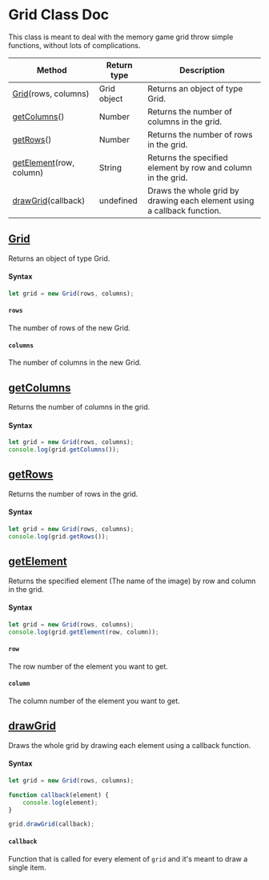 # Grid Class Doc

This class is meant to deal with the memory game grid throw simple functions, without lots of complications.

| Method | Return type | Description
|--------|-------------|------------
| [Grid](#grid)(rows, columns) | Grid object | Returns an object of type Grid.
| [getColumns](#get-columns)() | Number | Returns the number of columns in the grid.
| [getRows](#get-rows)() | Number | Returns the number of rows in the grid.
| [getElement](#get-element)(row, column) | String | Returns the specified element by row and column in the grid.
| [drawGrid](#draw-grid)(callback) | undefined | Draws the whole grid by drawing each element using a callback function.


## [Grid](#grid)
Returns an object of type Grid.
#### Syntax
```javascript
let grid = new Grid(rows, columns);
```
#### `rows`
The number of rows of the new Grid.
#### `columns`
The number of columns in the new Grid.


## [getColumns](#get-columns)
Returns the number of columns in the grid.
#### Syntax
```javascript
let grid = new Grid(rows, columns);
console.log(grid.getColumns());
```

## [getRows](#get-rows)
Returns the number of rows in the grid.
#### Syntax
```javascript
let grid = new Grid(rows, columns);
console.log(grid.getRows());
```

## [getElement](#get-element)
Returns the specified element (The name of the image) by row and column in the grid.
#### Syntax
```javascript
let grid = new Grid(rows, columns);
console.log(grid.getElement(row, column));
```
#### `row`
The row number of the element you want to get.
#### `column`
The column number of the element you want to get.

## [drawGrid](#draw-grid)
Draws the whole grid by drawing each element using a callback function.
#### Syntax
```javascript
let grid = new Grid(rows, columns);

function callback(element) {
    console.log(element);
}

grid.drawGrid(callback);
```
#### `callback`
Function that is called for every element of `grid` and it's meant to draw a single item.
